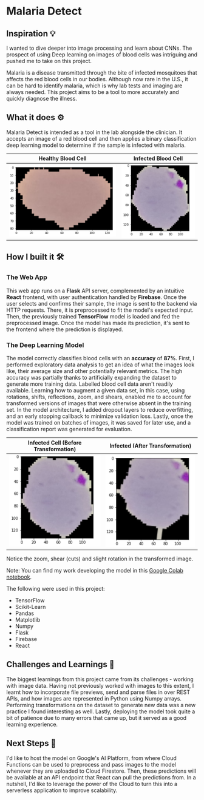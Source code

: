 # Malaria Detect

## Inspiration 💡

I wanted to dive deeper into image processing and learn about CNNs. The prospect of using Deep learning on images of blood cells was intriguing and pushed me to take on this project.

Malaria is a disease transmitted through the bite of infected mosquitoes that affects the red blood cells in our bodies. Although now rare in the U.S., it can be hard to identify malaria, which is why lab tests and imaging are always needed. This project aims to be a tool to more accurately and quickly diagnose the illness.

## What it does ⚙️

Malaria Detect is intended as a tool in the lab alongside the clinician. It accepts an image of a red blood cell and then applies a binary classification deep learning model to determine if the sample is infected with malaria.

|               Healthy Blood Cell               |                      Infected Blood Cell                      |
| :--------------------------------------------: | :-----------------------------------------------------------: |
| ![image](blood-detect/assets/healthy_cell.png) | ![image](blood-detect/assets/infected_cell_untransformed.png) |

## How I built it 🛠️

### The Web App

This web app runs on a **Flask** API server, complemented by an intuitive **React** frontend, with user authentication handled by **Firebase**. Once the user selects and confirms their sample, the image is sent to the backend via HTTP requests. There, it is preprocessed to fit the model's expected input. Then, the previously trained **TensorFlow** model is loaded and fed the preprocessed image. Once the model has made its prediction, it's sent to the frontend where the prediction is displayed.

### The Deep Learning Model

The model correctly classifies blood cells with an **accuracy** of **87%**. First, I performed exploratory data analysis to get an idea of what the images look like, their average size and other potentially relevant metrics. The high accuracy was partially thanks to artificially expanding the dataset to generate more training data. Labelled blood cell data aren't readily available. Learning how to augment a given data set, in this case, using rotations, shifts, reflections, zoom, and shears, enabled me to account for transformed versions of images that were otherwise absent in the training set. In the model architecture, I added dropout layers to reduce overfitting, and an early stopping callback to minimize validation loss. Lastly, once the model was trained on batches of images, it was saved for later use, and a classification report was generated for evaluation.

|             Infected Cell (Before Transformation)             |               Infected (After Transformation)               |
| :-----------------------------------------------------------: | :---------------------------------------------------------: |
| ![image](blood-detect/assets/infected_cell_untransformed.png) | ![image](blood-detect/assets/infected_cell_transformed.png) |

Notice the zoom, shear (cuts) and slight rotation in the transformed image.

Note: You can find my work developing the model in this [Google Colab notebook](https://colab.research.google.com/drive/1ZZgkpYXL33pKm4fZ-7tjoWiXDO9o_jUY?usp=sharing).

The following were used in this project:

- TensorFlow
- Scikit-Learn
- Pandas
- Matplotlib
- Numpy
- Flask
- Firebase
- React

## Challenges and Learnings 🧠

The biggest learnings from this project came from its challenges - working with image data. Having not previously worked with images to this extent, I learnt how to incorporate file previews, send and parse files in over REST APIs, and how images are represented in Python using Numpy arrays. Performing transformations on the dataset to generate new data was a new practice I found interesting as well. Lastly, deploying the model took quite a bit of patience due to many errors that came up, but it served as a good learning experience.

## Next Steps 🚀

I'd like to host the model on Google's AI Platform, from where Cloud Functions can be used to preprocess and pass images to the model whenever they are uploaded to Cloud Firestore. Then, these predictions will be available at an API endpoint that React can pull the predictions from. In a nutshell, I'd like to leverage the power of the Cloud to turn this into a serverless application to improve scalability.
